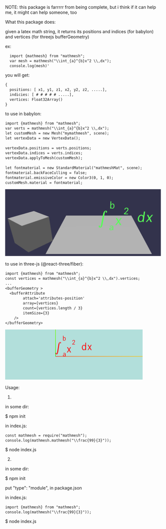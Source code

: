 NOTE: 
this package is farrrrr from being complete, but i think if it can help me, it might can help someone, too


What this package does:

given a latex math string, it returns its positions and indices (for babylon)  and vertices (for threejs bufferGeometry) 

ex:

      import {mathmesh} from "mathmesh";
      var mesh = mathmesh("\\int_{a}^{b}x^2 \\,dx");
      console.log(mesh)'

you will get:

    {
      positions: [ x1, y1, z1, x2, y2, z2, .....],
      indicies: [ # # # # # .....],
      vertices: Float32Array()
    }


to use in babylon:

    import {mathmesh} from "mathmesh";
    var verts = mathmesh("\\int_{a}^{b}x^2 \\,dx");
    let customMesh = new Mesh("mymathmesh", scene);
    let vertexData = new VertexData();

    vertexData.positions = verts.positions;
    vertexData.indices = verts.indices;
    vertexData.applyToMesh(customMesh);

    let fontmaterial = new StandardMaterial("mathmeshMat", scene);
    fontmaterial.backFaceCulling = false;
    fontmaterial.emissiveColor = new Color3(0, 1, 0);
    customMesh.material = fontmaterial;

![alt text](https://github.com/cyavictor88/mathmesh/blob/master/pics/example_babylon.png?raw=true)

to use in three-js (@react-three/fiber):

    import {mathmesh} from "mathmesh";
    const vertices = mathmesh("\\int_{a}^{b}x^2 \\,dx").vertices;
    ...
    <bufferGeometry >
      <bufferAttribute
            attach='attributes-position'
            array={vertices}
            count={vertices.length / 3}
            itemSize={3}
        /> 
    </bufferGeometry>

![alt text](https://github.com/cyavictor88/mathmesh/blob/master/pics/example_threejs.png?raw=true)

Usage:

1.
in some dir:

$ npm init

in index.js:

    const mathmesh = require("mathmesh");
    console.log(mathmesh.mathmesh("\\frac{99}{3}"));


$ node index.js

2.
in some dir:

$ npm init

put  "type": "module",   in package.json

in index.js:

    import {mathmesh} from "mathmesh";
    console.log(mathmesh("\\frac{99}{3}"));

$ node index.js


